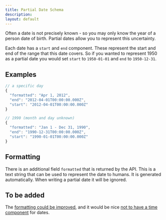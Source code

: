 ```yaml
---
title: Partial Date Schema
description: 
layout: default
---
```


Often a date is not precisely known - so you may only know the year of a person date of birth. Partial dates allow you to represent this uncertainty.

Each date has a `start` and `end` component. These represent the start and end of the range that this date covers. So if you wanted to represent 1950 as a partial date you would set `start` to `1950-01-01` and  `end` to `1950-12-31`.

## Examples

``` javascript
// a specific day
{
  "formatted": "Apr 1, 2012",
  "end": "2012-04-01T00:00:00.000Z",
  "start": "2012-04-01T00:00:00.000Z"
}
```

``` javascript
// 1990 (month and day unknown)
{
  "formatted": "Jan 1 - Dec 31, 1990",
  "end": "1990-12-31T00:00:00.000Z",
  "start": "1990-01-01T00:00:00.000Z"
}
```

## Formatting

There is an additional field `formatted` that is returned by the API. This is a text string that can be used to represent the date to humans. It is generated automatically. When writing a partial date it will be ignored.

## To be added

The [formatting could be improved](https://github.com/mysociety/popit/issues/208), and it would be nice [not to have a time component](https://github.com/mysociety/popit/issues/207) for dates.